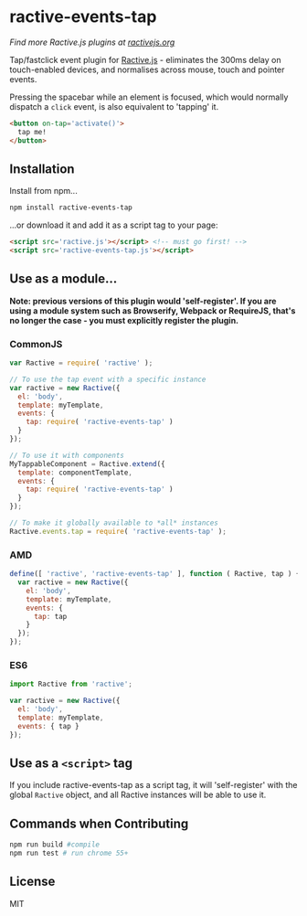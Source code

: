 # ractive-events-tap

*Find more Ractive.js plugins at [ractivejs.org](http://docs.ractivejs.org/latest/plugins)*

Tap/fastclick event plugin for [Ractive.js](http://ractivejs.org) - eliminates the 300ms delay on touch-enabled devices, and normalises across mouse, touch and pointer events.

Pressing the spacebar while an element is focused, which would normally dispatch a `click` event, is also equivalent to 'tapping' it.

```html
<button on-tap='activate()'>
  tap me!
</button>
```


## Installation

Install from npm...

```bash
npm install ractive-events-tap
```

...or download it and add it as a script tag to your page:

```html
<script src='ractive.js'></script> <!-- must go first! -->
<script src='ractive-events-tap.js'></script>
```


## Use as a module...

**Note: previous versions of this plugin would 'self-register'. If you are using a module system such as Browserify, Webpack or RequireJS, that's no longer the case - you must explicitly register the plugin.**


### CommonJS

```js
var Ractive = require( 'ractive' );

// To use the tap event with a specific instance
var ractive = new Ractive({
  el: 'body',
  template: myTemplate,
  events: {
    tap: require( 'ractive-events-tap' )
  }
});

// To use it with components
MyTappableComponent = Ractive.extend({
  template: componentTemplate,
  events: {
    tap: require( 'ractive-events-tap' )
  }
});

// To make it globally available to *all* instances
Ractive.events.tap = require( 'ractive-events-tap' );
```


### AMD

```js
define([ 'ractive', 'ractive-events-tap' ], function ( Ractive, tap ) {
  var ractive = new Ractive({
    el: 'body',
    template: myTemplate,
    events: {
      tap: tap
    }
  });
});
```


### ES6

```js
import Ractive from 'ractive';

var ractive = new Ractive({
  el: 'body',
  template: myTemplate,
  events: { tap }
});
```


## Use as a `<script>` tag

If you include ractive-events-tap as a script tag, it will 'self-register' with the global `Ractive` object, and all Ractive instances will be able to use it.

## Commands when Contributing

```bash
npm run build #compile
npm run test # run chrome 55+
```

## License

MIT
